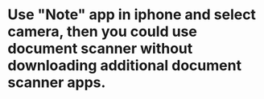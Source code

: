 # Use "Note" app in iphone and select camera, then you could use document scanner without downloading additional document scanner apps.

